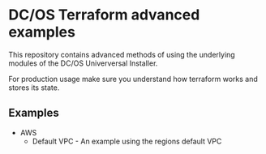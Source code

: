 # DC/OS Terraform advanced examples
This repository contains advanced methods of using the underlying modules of the DC/OS Univerversal Installer.

For production usage make sure you understand how terraform works and stores its state.

## Examples

- AWS
  - Default VPC - An example using the regions default VPC
